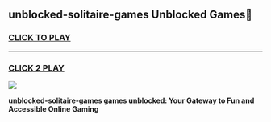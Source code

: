 
## unblocked-solitaire-games Unblocked Games👋
<h3>
<a href="https://news.freeplayer.one?title=unblocked-solitaire-games&ref=16F">CLICK TO PLAY</a></h3>
<hr>

<h3>
<a href="https://news.freeplayer.one?title=unblocked-solitaire-games&ref=16F">CLICK 2 PLAY</a>
  
</h3>

<a href="https://news.freeplayer.one?title=unblocked-solitaire-games&ref=16F/"><img src="https://clearcache.store/games.png"></a>


**unblocked-solitaire-games games unblocked: Your Gateway to Fun and Accessible Online Gaming**
